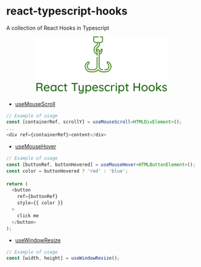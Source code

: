 # react-typescript-hooks
A collection of React Hooks in Typescript

<p align="center">
  <img width="350" src="./logo.png">
</p>

* [useMouseScroll](https://gist.github.com/ivanstnsk/e775d28ebd0dff06981cc7b65e2238d9)
```ts
// Example of usage
const [containerRef, scrollY] = useMouseScroll<HTMLDivElement>();
...
<div ref={containerRef}>content</div>
```

* [useMouseHover](https://gist.github.com/ivanstnsk/08339e994662618568b0235d3b517055)
```ts
// Example of usage
const [buttonRef, buttonHovered] = useMouseHover<HTMLButtonElement>();
const color = buttonHovered ? 'red' : 'blue';

return (
  <button
    ref={buttonRef}
    style={{ color }}
  >
    click me
  </button>
);
```

* [useWindowResize](https://gist.github.com/ivanstnsk/c3ba1edf00d07fab9afa3f61a95193a8)
```ts
// Example of usage
const [width, height] = useWindowResize(); 
```
